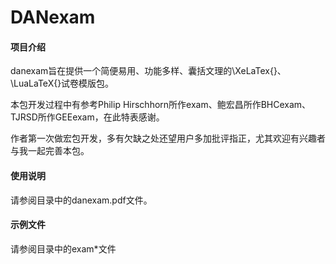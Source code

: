 # DANexam

#### 项目介绍
danexam旨在提供一个简便易用、功能多样、囊括文理的\XeLaTex{}、\LuaLaTeX{}试卷模版包。

本包开发过程中有参考Philip Hirschhorn所作exam、鲍宏昌所作BHCexam、TJRSD所作GEEexam，在此特表感谢。

作者第一次做宏包开发，多有欠缺之处还望用户多加批评指正，尤其欢迎有兴趣者与我一起完善本包。



#### 使用说明

请参阅目录中的danexam.pdf文件。

#### 示例文件

请参阅目录中的exam*文件
